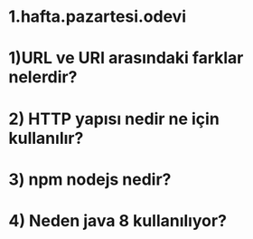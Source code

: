 # 1.hafta.pazartesi.odevi
#       1)URL ve URI arasındaki farklar nelerdir?        
#  2) HTTP yapısı nedir ne için kullanılır?        
# 3) npm  nodejs nedir?      
#  4) Neden java 8 kullanılıyor?
